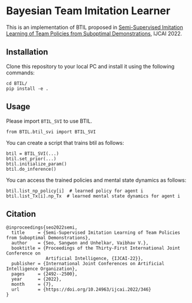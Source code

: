# Bayesian Team Imitation Learner

This is an implementation of BTIL proposed in [Semi-Supervised Imitation Learning of Team Policies from Suboptimal Demonstrations](https://arxiv.org/abs/2205.02959), IJCAI 2022.

## Installation

Clone this repository to your local PC and install it using the following commands:

```
cd BTIL/
pip install -e .
```

## Usage

Please import `BTIL_SVI` to use BTIL.

```
from BTIL.btil_svi import BTIL_SVI
```

You can create a script that trains btil as follows:

```
btil = BTIL_SVI(...)
btil.set_prior(...)
btil.initialize_param()
btil.do_inference()
```

You can access the trained policies and mental state dynamics as follows:

```
btil.list_np_policy[i]  # learned policy for agent i
btil.list_Tx[i].np_Tx  # learned mental state dynamics for agent i
```

## Citation

```
@inproceedings{seo2022semi,
  title     = {Semi-Supervised Imitation Learning of Team Policies from Suboptimal Demonstrations},
  author    = {Seo, Sangwon and Unhelkar, Vaibhav V.},
  booktitle = {Proceedings of the Thirty-First International Joint Conference on
               Artificial Intelligence, {IJCAI-22}},
  publisher = {International Joint Conferences on Artificial Intelligence Organization},
  pages     = {2492--2500},
  year      = {2022},
  month     = {7},
  url       = {https://doi.org/10.24963/ijcai.2022/346}
}
```

